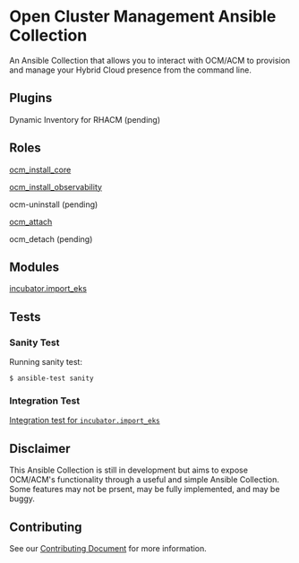 # Open Cluster Management Ansible Collection

An Ansible Collection that allows you to interact with OCM/ACM to provision and manage your Hybrid Cloud presence from the command line.

## Plugins

Dynamic Inventory for RHACM (pending)

## Roles

[ocm_install_core](roles/ocm_install_core/README.md)

[ocm_install_observability](roles/ocm_install_observability/README.md)

ocm-uninstall (pending)

[ocm_attach](roles/ocm_attach/README.md)

ocm_detach (pending)

## Modules

[incubator.import_eks](plugins/modules/import_eks.py)

## Tests

### Sanity Test

Running sanity test:

    $ ansible-test sanity

### Integration Test

[Integration test for `incubator.import_eks`](tests/integration/targets/import_eks/README.md)

## Disclaimer

This Ansible Collection is still in development but aims to expose OCM/ACM's functionality through a useful and simple Ansible Collection. Some features may not be prsent, may be fully implemented, and may be buggy.

## Contributing

See our [Contributing Document](CONTRIBUTING.md) for more information.
